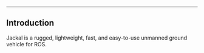 
---

## Introduction

Jackal is a rugged, lightweight, fast, and easy-to-use unmanned ground vehicle for ROS.
